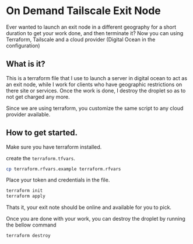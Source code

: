# On Demand Tailscale Exit Node

Ever wanted to launch an exit node in a different geography for a short duration to get your work done, and then
terminate it? Now you can using Terraform, Tailscale and a cloud provider (Digital Ocean in the configuration)

## What is it?

This is a terraform file that I use to launch a server in digital ocean to act as an exit node, while I work for
clients who have geographic restrictions on there site or services. Once the work is done, I destroy the droplet
so as to not get charged any more.

Since we are using terraform, you customize the same script to any cloud provider available.

## How to get started.

Make sure you have terraform installed.

create the `terraform.tfvars`.

```sh
cp terraform.rfvars.example terraform.rfvars
```

Place your token and credentials in the file.

```sh
terraform init
terraform apply
```

Thats it, your exit note should be online and available for you to pick.

Once you are done with your work, you can destroy the droplet by running the bellow command

```sh
terraform destroy
```

